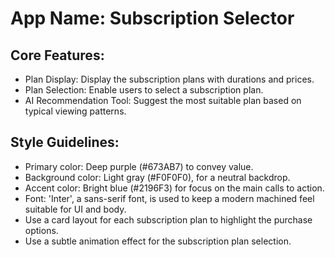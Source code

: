 # **App Name**: Subscription Selector

## Core Features:

- Plan Display: Display the subscription plans with durations and prices.
- Plan Selection: Enable users to select a subscription plan.
- AI Recommendation Tool: Suggest the most suitable plan based on typical viewing patterns.

## Style Guidelines:

- Primary color: Deep purple (#673AB7) to convey value.
- Background color: Light gray (#F0F0F0), for a neutral backdrop.
- Accent color: Bright blue (#2196F3) for focus on the main calls to action.
- Font: 'Inter', a sans-serif font, is used to keep a modern machined feel suitable for UI and body.
- Use a card layout for each subscription plan to highlight the purchase options.
- Use a subtle animation effect for the subscription plan selection. 